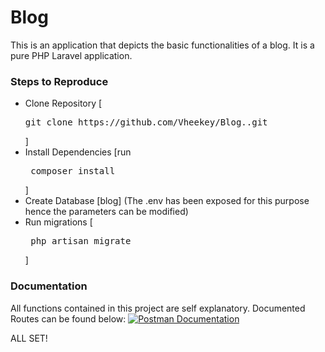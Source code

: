 # Blog

This is an application that depicts the basic functionalities of a blog. It is a pure PHP Laravel application.

### Steps to Reproduce
<ul>
    <li>Clone Repository [<pre>git clone https://github.com/Vheekey/Blog..git</pre>]</li>
    <li>Install Dependencies [run <pre> composer install</pre>]</li>
    <li> Create Database [blog] (The .env has been exposed for this purpose hence the parameters can be modified) </li>
    <li> Run migrations [ <pre> php artisan migrate </pre> ] </li>
</ul>

### Documentation
All functions contained in this project are self explanatory. Documented Routes can be found below:
[![Postman Documentation](https://run.pstmn.io/button.svg)](https://app.getpostman.com/run-collection/9e40afd17d55a167579a?action=collection%2Fimport)

ALL SET!
